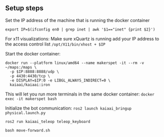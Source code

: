## Setup steps

Set the IP address of the machine that is running the docker container
```
export IP=$(ifconfig en0 | grep inet | awk '$1=="inet" {print $2}')
```

For x11 visualizations:
Make sure xQuartz is running
add your IP address to the access control list
`/opt/X11/bin/xhost + $IP`

Start the docker container:
```
docker run --platform linux/amd64 --name makerspet -it --rm -v ~/maps:/maps \
  -p $IP:8888:8888/udp \
  -p 4430:4430/tcp \
  -e DISPLAY=$IP:0 -e LIBGL_ALWAYS_INDIRECT=0 \
  kaiaai/kaiaai:iron
```

This will let you run more terminals in the same docker container:
`docker exec -it makerspet bash`

Initialize the bot communication:
`ros2 launch kaiaai_bringup physical.launch.py`

`ros2 run kaiaai_teleop teleop_keyboard`

`bash move-forward.sh`